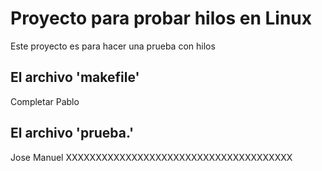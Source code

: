Proyecto para probar hilos en Linux
===================================

Este proyecto es para hacer una prueba con hilos

El archivo 'makefile'
---------------------

Completar Pablo

El archivo 'prueba.'
---------------------

Jose Manuel
XXXXXXXXXXXXXXXXXXXXXXXXXXXXXXXXXXXXXX
